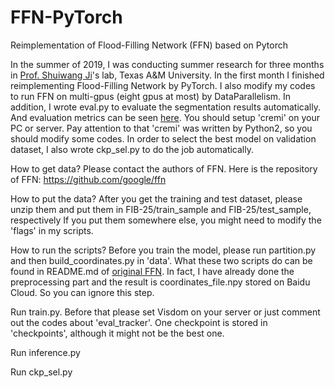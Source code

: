 # FFN-PyTorch
Reimplementation of Flood-Filling Network (FFN) based on Pytorch

In the summer of 2019, I was conducting summer research for three months in [Prof. Shuiwang Ji](http://people.tamu.edu/~sji/)'s lab, Texas A&M University. 
In the first month I finished reimplementing Flood-Filling Network by PyTorch. 
I also modify my codes to run FFN on multi-gpus (eight gpus at most) by DataParallelism. 
In addition, I wrote eval.py to evaluate the segmentation results automatically. And evaluation metrics can be seen [here](https://github.com/cremi/cremi_python). You should setup 'cremi' on your PC or server. Pay attention to that 'cremi' was written by Python2, so you should modify some codes.
In order to select the best model on validation dataset, I also wrote ckp_sel.py to do the job automatically.

How to get data? Please contact the authors of FFN. Here is the repository of FFN: https://github.com/google/ffn

How to put the data? After you get the training and test dataset, please unzip them and put them in FIB-25/train_sample and FIB-25/test_sample, respectively
If you put them somewhere else, you might need to modify the 'flags' in my scripts.

How to run the scripts? 
Before you train the model, please run partition.py and then build_coordinates.py in 'data'. What these two scripts do can be found in README.md of [original FFN](https://github.com/google/ffn). In fact, I have already done the preprocessing part and the result is coordinates_file.npy stored on Baidu Cloud. So you can ignore this step.

Run train.py. Before that please set Visdom on your server or just comment out the codes about 'eval_tracker'. One checkpoint is stored in 'checkpoints', although it might not be the best one.

Run inference.py

Run ckp_sel.py
